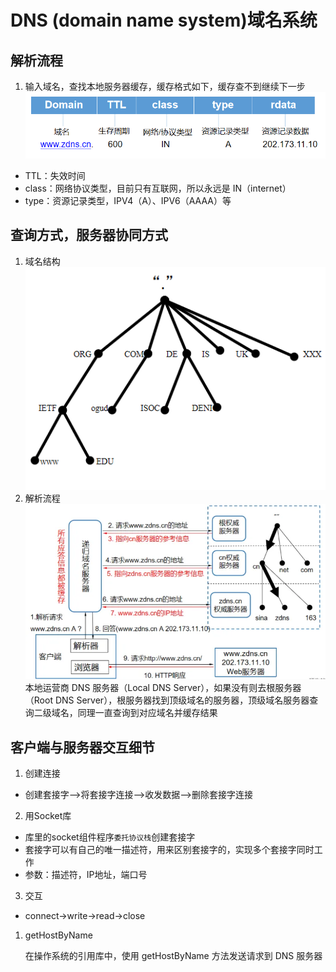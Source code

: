 # DNS (domain name system)域名系统

## 解析流程

1. 输入域名，查找本地服务器缓存，缓存格式如下，缓存查不到继续下一步
   ![avatar](../../image/network/cache.png)

- TTL：失效时间
- class：网络协议类型，目前只有互联网，所以永远是 IN（internet）
- type：资源记录类型，IPV4（A）、IPV6（AAAA）等

## 查询方式，服务器协同方式

1. 域名结构
   ![avatar](../../image/network/domain.png)
2. 解析流程
   ![avatar](../../image/network/DNS.webp)
   本地运营商 DNS 服务器（Local DNS Server），如果没有则去根服务器（Root DNS Server），根服务器找到顶级域名的服务器，顶级域名服务器查询二级域名，同理一直查询到对应域名并缓存结果

## 客户端与服务器交互细节


1. 创建连接
- 创建套接字-->将套接字连接-->收发数据-->删除套接字连接
2. 用Socket库
- 库里的socket组件程序`委托协议栈`创建套接字
- 套接字可以有自己的唯一描述符，用来区别套接字的，实现多个套接字同时工作
- 参数：描述符，IP地址，端口号
3. 交互
- connect->write->read->close
1. getHostByName

    在操作系统的引用库中，使用 getHostByName 方法发送请求到 DNS 服务器